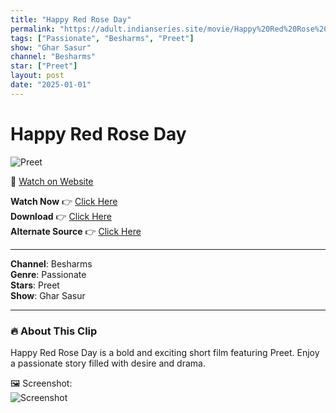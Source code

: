 ```yaml
---
title: "Happy Red Rose Day"
permalink: "https://adult.indianseries.site/movie/Happy%20Red%20Rose%20Day"
tags: ["Passionate", "Besharms", "Preet"]
show: "Ghar Sasur"
channel: "Besharms"
star: ["Preet"]
layout: post
date: "2025-01-01"
---
```


# Happy Red Rose Day

![Preet](https://shorts.desisins.com/wp-content/uploads/2024/02/Preet-Ghar-Sasur-DesiSins.com_.jpg)

🔗 [Watch on Website](https://adult.indianseries.site/movie/Happy%20Red%20Rose%20Day)

**Watch Now** 👉 [Click Here](https://adult.indianseries.site/movie/Happy%20Red%20Rose%20Day)  
**Download** 👉 [Click Here](https://adult.indianseries.site/movie/Happy%20Red%20Rose%20Day)  
**Alternate Source** 👉 [Click Here](https://adult.indianseries.site/movie/Happy%20Red%20Rose%20Day)

---

**Channel**: Besharms  
**Genre**: Passionate  
**Stars**: Preet  
**Show**: Ghar Sasur

---

### 🔥 About This Clip

Happy Red Rose Day is a bold and exciting short film featuring Preet. Enjoy a passionate story filled with desire and drama.
 
🖼️ Screenshot:  
![Screenshot](https://shorts.desisins.com/wp-content/uploads/2024/02/Preet-Ghar-Sasur-DesiSins.com_.jpg)
